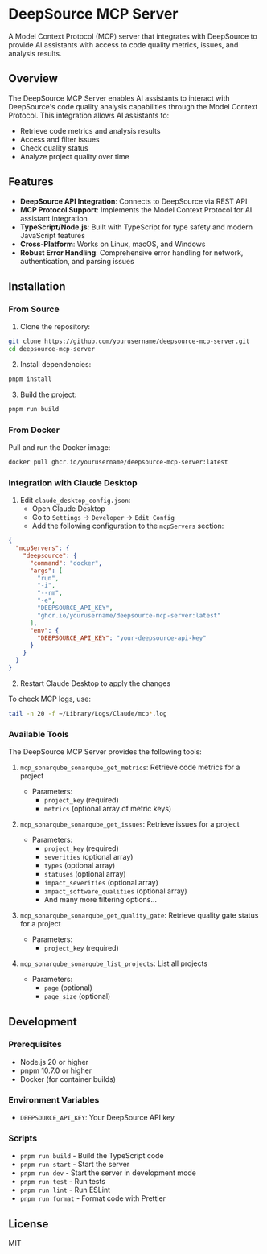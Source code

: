 # DeepSource MCP Server

A Model Context Protocol (MCP) server that integrates with DeepSource to provide AI assistants with access to code quality metrics, issues, and analysis results.

## Overview

The DeepSource MCP Server enables AI assistants to interact with DeepSource's code quality analysis capabilities through the Model Context Protocol. This integration allows AI assistants to:

* Retrieve code metrics and analysis results
* Access and filter issues
* Check quality status
* Analyze project quality over time

## Features

* **DeepSource API Integration**: Connects to DeepSource via REST API
* **MCP Protocol Support**: Implements the Model Context Protocol for AI assistant integration
* **TypeScript/Node.js**: Built with TypeScript for type safety and modern JavaScript features
* **Cross-Platform**: Works on Linux, macOS, and Windows
* **Robust Error Handling**: Comprehensive error handling for network, authentication, and parsing issues

## Installation

### From Source

1. Clone the repository:
```bash
git clone https://github.com/yourusername/deepsource-mcp-server.git
cd deepsource-mcp-server
```

2. Install dependencies:
```bash
pnpm install
```

3. Build the project:
```bash
pnpm run build
```

### From Docker

Pull and run the Docker image:
```bash
docker pull ghcr.io/yourusername/deepsource-mcp-server:latest
```

### Integration with Claude Desktop

1. Edit `claude_desktop_config.json`:
   - Open Claude Desktop
   - Go to `Settings` -> `Developer` -> `Edit Config`
   - Add the following configuration to the `mcpServers` section:

```json
{
  "mcpServers": {
    "deepsource": {
      "command": "docker",
      "args": [
        "run",
        "-i",
        "--rm",
        "-e",
        "DEEPSOURCE_API_KEY",
        "ghcr.io/yourusername/deepsource-mcp-server:latest"
      ],
      "env": {
        "DEEPSOURCE_API_KEY": "your-deepsource-api-key"
      }
    }
  }
}
```

2. Restart Claude Desktop to apply the changes

To check MCP logs, use:
```bash
tail -n 20 -f ~/Library/Logs/Claude/mcp*.log
```

### Available Tools

The DeepSource MCP Server provides the following tools:

1. `mcp_sonarqube_sonarqube_get_metrics`: Retrieve code metrics for a project
   * Parameters:
     * `project_key` (required)
     * `metrics` (optional array of metric keys)

2. `mcp_sonarqube_sonarqube_get_issues`: Retrieve issues for a project
   * Parameters:
     * `project_key` (required)
     * `severities` (optional array)
     * `types` (optional array)
     * `statuses` (optional array)
     * `impact_severities` (optional array)
     * `impact_software_qualities` (optional array)
     * And many more filtering options...

3. `mcp_sonarqube_sonarqube_get_quality_gate`: Retrieve quality gate status for a project
   * Parameters:
     * `project_key` (required)

4. `mcp_sonarqube_sonarqube_list_projects`: List all projects
   * Parameters:
     * `page` (optional)
     * `page_size` (optional)

## Development

### Prerequisites

* Node.js 20 or higher
* pnpm 10.7.0 or higher
* Docker (for container builds)

### Environment Variables

* `DEEPSOURCE_API_KEY`: Your DeepSource API key

### Scripts

* `pnpm run build` - Build the TypeScript code
* `pnpm run start` - Start the server
* `pnpm run dev` - Start the server in development mode
* `pnpm run test` - Run tests
* `pnpm run lint` - Run ESLint
* `pnpm run format` - Format code with Prettier

## License

MIT 
